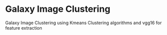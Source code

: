 # Galaxy Image Clustering
Galaxy Image Clustering using Kmeans Clustering algorithms and vgg16 for feature extraction
